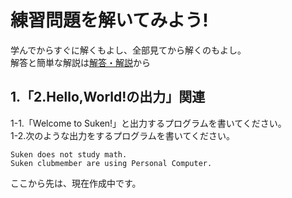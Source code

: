 # 練習問題を解いてみよう!
学んでからすぐに解くもよし、全部見てから解くのもよし。  
解答と簡単な解説は[解答・解説](https://github.com/kg-suken/WelcomeKit/tree/main/cpp/5-PracticeProblem/answers)から
## 1.「2.Hello,World!の出力」関連
1-1.「Welcome to Suken!」と出力するプログラムを書いてください。  
1-2.次のような出力をするプログラムを書いてください。  
```
Suken does not study math.
Suken clubmember are using Personal Computer.
```
ここから先は、現在作成中です。
